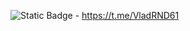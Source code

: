 ![Static Badge](https://img.shields.io/badge/vladrnd61-blue?style=for-the-badge&logo=telegram) - https://t.me/VladRND61


